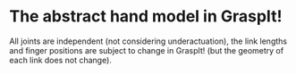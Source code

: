 # The abstract hand model in GraspIt!
All joints are independent (not considering underactuation), the link lengths and finger positions are subject to change in GraspIt! (but the geometry of each link does not change).